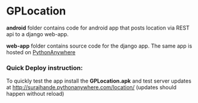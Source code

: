 # GPLocation

<b>android</b> folder contains code for android app that posts location via REST api to a django web-app.

<b>web-app</b> folder contains source code for the django app. The same app is hosted on <a target="_blank" href="http://surajhande.pythonanywhere.com/location/"/>PythonAnywhere</a>

### Quick Deploy instruction:
To quickly test the app install the <b>GPLocation.apk</b> and test server updates at http://surajhande.pythonanywhere.com/location/ (updates should happen without reload)
